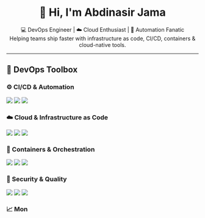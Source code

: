 <h1 align="center">👋 Hi, I'm Abdinasir Jama</h1>
<p align="center">
  💻 DevOps Engineer | ☁️ Cloud Enthusiast | 🚀 Automation Fanatic  
  <br>Helping teams ship faster with infrastructure as code, CI/CD, containers & cloud-native tools.
</p>

---

## 🔧 DevOps Toolbox

### ⚙️ CI/CD & Automation
<p>
  <img src="https://img.shields.io/badge/GitHub_Actions-2088FF?style=for-the-badge&logo=github-actions&logoColor=white"/>
  <img src="https://img.shields.io/badge/Jenkins-D24939?style=for-the-badge&logo=jenkins&logoColor=white"/>
  <img src="https://img.shields.io/badge/GitLab_CI-FC6D26?style=for-the-badge&logo=gitlab&logoColor=white"/>
</p>

### ☁️ Cloud & Infrastructure as Code
<p>
  <img src="https://img.shields.io/badge/AWS-232F3E?style=for-the-badge&logo=amazon-aws&logoColor=white"/>
  <img src="https://img.shields.io/badge/Terraform-7B42BC?style=for-the-badge&logo=terraform&logoColor=white"/>
  <img src="https://img.shields.io/badge/Ansible-000000?style=for-the-badge&logo=ansible&logoColor=white"/>
</p>

### 🐳 Containers & Orchestration
<p>
  <img src="https://img.shields.io/badge/Docker-2496ED?style=for-the-badge&logo=docker&logoColor=white"/>
  <img src="https://img.shields.io/badge/Kubernetes-326CE5?style=for-the-badge&logo=kubernetes&logoColor=white"/>
  <img src="https://img.shields.io/badge/Helm-0F1689?style=for-the-badge&logo=helm&logoColor=white"/>
</p>

### 🔐 Security & Quality
<p>
  <img src="https://img.shields.io/badge/Trivy-0F6E98?style=for-the-badge&logo=aqua&logoColor=white"/>
  <img src="https://img.shields.io/badge/SonarQube-4E9BCD?style=for-the-badge&logo=sonarqube&logoColor=white"/>
  <img src="https://img.shields.io/badge/DevSecOps-3C3C3C?style=for-the-badge&logo=security&logoColor=white"/>
</p>

### 📈 Mon
